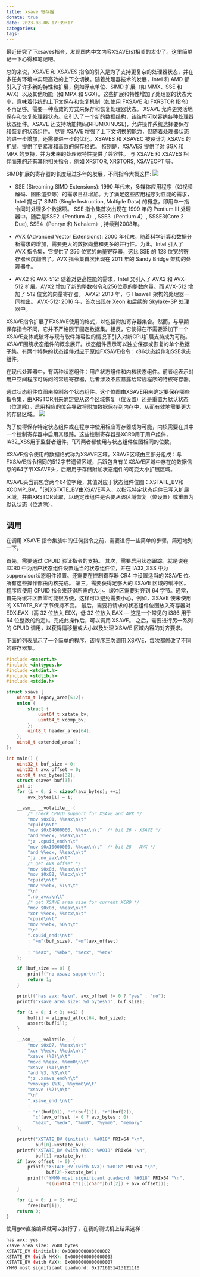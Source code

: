 ```yaml
---
title: xsave 寄存器
donate: true
date: 2023-08-06 17:39:17
categories:
tags:
---
```

最近研究了下xsaves指令，发现国内中文内容XSAVE(s)相关的太少了。这里简单记一下心得和笔记吧。

总的来说，XSAVE 和 XSAVES 指令的引入是为了支持更复杂的处理器状态，并在多任务环境中实现高效的上下文切换。随着处理器技术的发展，Intel 和 AMD 都引入了许多新的特性和扩展，例如浮点单位、SIMD 扩展（如 MMX、SSE 和 AVX）以及其他功能（如 MPX 和 SGX）。这些扩展和特性增加了处理器的状态大小，意味着传统的上下文保存和恢复机制（如使用 FXSAVE 和 FXRSTOR 指令）不再足够。需要一种高效的方式来保存和恢复处理器状态。
XSAVE 允许更灵活地保存和恢复处理器状态。它引入了一个新的数据结构，该结构可以容纳各种处理器状态组件。XSAVE 还支持功能掩码(RFBM/XINUSE)，允许操作系统选择要保存和恢复的状态组件。
尽管 XSAVE 增强了上下文切换的能力，但随着处理器状态的进一步增加，还需要进一步的优化。XSAVES 和 XSAVEC 被设计为 XSAVE 的扩展，提供了更紧凑和高效的保存格式。 特别是，XSAVES 提供了对 SGX 和 MPX 的支持，并为未来的处理器特性提供了兼容性。
与 XSAVE 和 XSAVES 相伴而来的还有其他相关指令，例如 XRSTOR, XRSTORS, XSAVEOPT 等。

SIMD扩展的寄存器的长度经过多年的发展，不同指令大概这样:
![](xsave.svg)

* SSE (Streaming SIMD Extensions):
1990 年代末，多媒体应用程序（如视频解码、图形渲染等）的需求日益增加。为了满足这些应用程序对性能的需求，Intel 提出了 SIMD (Single Instruction, Multiple Data) 的概念，即用单一指令同时处理多个数据项。
SSE 指令集首次出现在 1999 年的 Pentium III 处理器中，随后是SSE2（Pentium 4）, SSE3（Pentium 4）, SSSE3(Core 2 Due), SSE4（Penryn 和 Nehalem）, 持续到2008年。

* AVX (Advanced Vector Extensions):
2000 年代末，随着科学计算和数据分析需求的增加，需要更大的数据向量和更多的并行性。为此，Intel 引入了 AVX 指令集，它提供了 256 位宽的向量寄存器，这比 SSE 的 128 位宽的寄存器长度翻倍了。AVX 指令集首次出现在 2011 年的 Sandy Bridge 架构的处理器中。

* AVX2 和 AVX-512:
随着对更高性能的需求，Intel 又引入了 AVX2 和 AVX-512 扩展。AVX2 增加了新的整数指令和256位宽的整数向量。而 AVX-512 增加了 512 位宽的向量寄存器。
AVX2: 2013 年，与 Haswell 架构的处理器一同推出。
AVX-512: 2016 年，首次出现在 Xeon 和后续的 Skylake-SP 处理器中。

XSAVE指令扩展了FXSAVE使用的格式，以包括附加寄存器集合。然而，与早期保存指令不同，它并不严格限于固定数据集。相反，它使得在不需要添加下一个XSAVE变体或破坏与现有软件兼容性的情况下引入对新CPU扩展支持成为可能。XSAVE围绕状态组件的概念展开。状态组件表示可以独立保存或恢复的单个数据子集。有两个特殊的状态组件对应于原始FXSAVE指令：x86状态组件和SSE状态组件。

在现代处理器中，有两种状态组件：用户状态组件和内核状态组件。前者组表示对用户空间程序可访问的常规寄存器，后者涉及不应暴露给常规程序的特权寄存器。

通过状态组件位图来控制各个状态组件。这个位图由XSAVE用来确定要保存哪些指令集，由XRSTOR用来确定要从这个区域恢复（位设置）还是重置为默认状态（位清除）。启用相应的位会导致将附加数据保存到内存中，从而有效地需要更大的存储区域。
![](bitmap.png)

为了使得保存特定状态组件或在程序中使用相应寄存器成为可能，内核需要在其中一个控制寄存器中启用其跟踪。这些控制寄存器是XCR0用于用户组件，IA32_XSS用于监督者组件。⁷[7]两者都使用与状态组件位图相同的位数。

XSAVE指令使用的数据格式称为XSAVE区域。XSAVE区域由三部分组成：与FXSAVE指令相同的512字节遗留区域，后跟包含有关XSAVE区域中存在的数据信息的64字节XSAVE头，后跟用于存储附加状态组件的可变大小扩展区域。

XSAVE头当前包含两个64位字段，其值对应于状态组件位图：XSTATE_BV和XCOMP_BV。⁹[9]XSTATE_BV由XSAVE写入，以指示特定状态组件已写入扩展区域，并由XRSTOR读取，以确定该组件是否要从该区域恢复（位设置）或重置为默认状态（位清除）。

## 调用
在调用 XSAVE 指令集族中的任何指令之前，需要进行一些简单的步骤，简短地列一下。

首先，需要通过 CPUID 验证指令的支持。
其次，需要启用状态跟踪。就是说在 XCR0 中为用户状态组件设置适当的状态组件位，并在 IA32_XSS 中为suppervisor状态组件设置。还需要在控制寄存器 CR4 中设置适当的 XSAVE 位。所有这些操作都由内核完成。
第三，需要获得足够大的 XSAVE 区域的缓冲区。程序应使用 CPUID 指令来获得所需的大小。缓冲区需要对齐到 64 字节。通常，首先将缓冲区置零可能很方便，这样可以避免需要小心，例如，XSAVE 使未使用的 XSTATE_BV 字节保持不变。
最后，需要将请求的状态组件位图放入寄存器对 EDX:EAX（高 32 位放入 EDX，低 32 位放入 EAX — 这是一个常见的 i386 用于 64 位整数的约定）。完成此操作后，可以调用 XSAVE。
之后，需要进行另一系列的 CPUID 调用，以获得偏移量或大小以及处理 XSAVE 区域内容的对齐要求。

下面的列表展示了一个简单的程序，该程序三次调用 XSAVE，每次都修改了不同的寄存器集。

```c
#include <assert.h>
#include <inttypes.h>
#include <stdint.h>
#include <stdlib.h>
#include <stdio.h>

struct xsave {
    uint8_t legacy_area[512];
    union {
        struct {
            uint64_t xstate_bv;
            uint64_t xcomp_bv;
        };
        uint8_t header_area[64];
    };
    uint8_t extended_area[];
};

int main() {
    uint32_t buf_size = 0;
    uint32_t avx_offset = 0;
    uint8_t avx_bytes[32];
    struct xsave* buf[3];
    int i;
    for (i = 0; i < sizeof(avx_bytes); ++i)
        avx_bytes[i] = i;

    __asm__ __volatile__ (
        /* check CPUID support for XSAVE and AVX */
        "mov $0x01, %%eax\n\t"
        "cpuid\n\t"
        "mov $0x04000000, %%eax\n\t"  /* bit 26 - XSAVE */
        "and %%ecx, %%eax\n\t"
        "jz .cpuid_end\n\t"
        "mov $0x10000000, %%eax\n\t"  /* bit 28 - AVX */
        "and %%ecx, %%eax\n\t"
        "jz .no_avx\n\t"
        /* get AVX offset */
        "mov $0x0d, %%eax\n\t"
        "mov $0x02, %%ecx\n\t"
        "cpuid\n\t"
        "mov %%ebx, %1\n\t"
        "\n"
        ".no_avx:\n\t"
        /* get XSAVE area size for current XCR0 */
        "mov $0x0d, %%eax\n\t"
        "xor %%ecx, %%ecx\n\t"
        "cpuid\n\t"
        "mov %%ebx, %0\n\t"
        "\n"
        ".cpuid_end:\n\t"
        : "=m"(buf_size), "=m"(avx_offset)
        :
        : "%eax", "%ebx", "%ecx", "%edx"
    );

    if (buf_size == 0) {
        printf("no xsave support\n");
        return 1;
    }

    printf("has avx: %s\n", avx_offset != 0 ? "yes" : "no");
    printf("xsave area size: %d bytes\n", buf_size);

    for (i = 0; i < 3; ++i) {
        buf[i] = aligned_alloc(64, buf_size);
        assert(buf[i]);
    }

    __asm__ __volatile__ (
        "mov $0x07, %%eax\n\t"
        "xor %%edx, %%edx\n\t"
        "xsave (%0)\n\t"
        "movd %%eax, %%mm0\n\t"
        "xsave (%1)\n\t"
        "and %3, %3\n\t"
        "jz .xsave_end\n\t"
        "vmovups (%3), %%ymm0\n\t"
        "xsave (%2)\n\t"
        "\n"
        ".xsave_end:\n\t"
        :
        : "r"(buf[0]), "r"(buf[1]), "r"(buf[2]),
          "c"(avx_offset != 0 ? avx_bytes : 0)
        : "%eax", "%edx", "%mm0", "%ymm0", "memory"
    );

    printf("XSTATE_BV (initial): %#018" PRIx64 "\n",
           buf[0]->xstate_bv);
    printf("XSTATE_BV (with MMX): %#018" PRIx64 "\n",
           buf[1]->xstate_bv);
    if (avx_offset != 0) {
        printf("XSTATE_BV (with AVX): %#018" PRIx64 "\n",
               buf[2]->xstate_bv);
        printf("YMM0 most significant quadword: %#018" PRIx64 "\n",
               *((uint64_t*)(((char*)buf[2]) + avx_offset)));
    }

    for (i = 0; i < 3; ++i)
        free(buf[i]);
    return 0;
}
```

使用gcc直接编译就可以执行了，在我的测试机上结果这样：
```bash
has avx: yes
xsave area size: 2688 bytes
XSTATE_BV (initial): 0x0000000000000002
XSTATE_BV (with MMX): 0x0000000000000003
XSTATE_BV (with AVX): 0x0000000000000007
YMM0 most significant quadword: 0x1716151413121110
```
